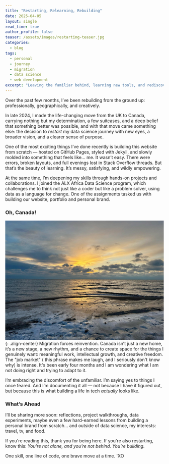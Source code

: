 ```yaml
---
title: "Restarting, Relearning, Rebuilding"
date: 2025-04-05
layout: single
read_time: true
author_profile: false
teaser: /assets/images/restarting-teaser.jpg
categories:
  - blog
tags:
  - personal
  - journey
  - migration
  - data science
  - web development
excerpt: "Leaving the familiar behind, learning new tools, and rediscovering myself through data. Here's where I am and where I'm going."
---
```


Over the past few months, I’ve been rebuilding from the ground up: professionally, geographically, and creatively.

In late 2024, I made the life-changing move from the UK to Canada, carrying nothing but my determination, a few suitcases, and a deep belief that something better was possible, and with that move came something else: the decision to *restart* my data science journey with new eyes, a broader vision, and a clearer sense of purpose.

One of the most exciting things I've done recently is building this website from scratch — hosted on GitHub Pages, styled with Jekyll, and slowly molded into something that feels like... me. It wasn’t easy. There were errors, broken layouts, and full evenings lost in Stack Overflow threads. But that’s the beauty of learning. It’s messy, satisfying, and wildly empowering.

At the same time, I’m deepening my skills through hands-on projects and collaborations. I joined the ALX Africa Data Science program, which challenges me to think not just like a coder but like a problem solver, using data as a language for change. One of the assignments tasked us with building our website, portfolio and personal brand.

### Oh, Canada!
![Restarting my journey](/assets/images/restarting.jpg){: .align-center}
Migration forces reinvention. Canada isn’t just a new home, it’s a new stage, a new rhythm, and a chance to create space for the things I genuinely want: meaningful work, intellectual growth, and creative freedom. The "job market" ( this phrase makes me laugh, and I seriously don't know why) is intense. It's been early four months and I am wondering what I am not doing right and trying to adapt to it.

I’m embracing the discomfort of the unfamiliar. I’m saying yes to things I once feared. And I’m documenting it all — not because I have it figured out, but because this is what building a life in tech *actually* looks like.

### What’s Ahead

I’ll be sharing more soon: reflections, project walkthroughs, data experiments, maybe even a few hard-earned lessons from building a personal brand from scratch... and outside of data science, my interests: travel, tv, and food.

If you're reading this, thank you for being here. If you're also restarting, know this: *You’re not alone, and you’re not behind. You’re building.*

One skill, one line of code, one brave move at a time. 
'XO

